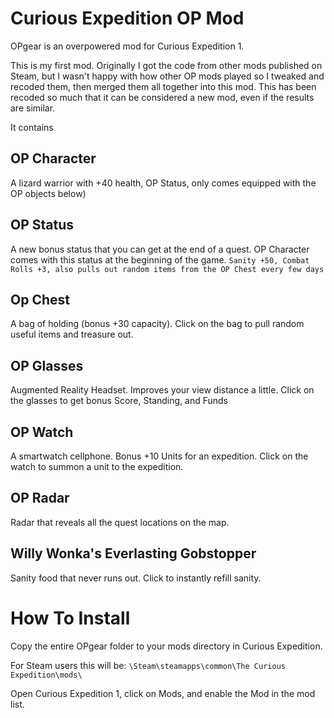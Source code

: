 # Curious Expedition OP Mod
OPgear is an overpowered mod for Curious Expedition 1.

This is my first mod. Originally I got the code from other mods published on Steam, but I wasn't happy with how other OP mods played so I tweaked and recoded them, then merged them all together into this mod. This has been recoded so much that it can be considered a new mod, even if the results are similar.

It contains

OP Character
-----
A lizard warrior with +40 health, OP Status, only comes equipped with the OP objects below)

OP Status
-----
A new bonus status that you can get at the end of a quest. OP Character comes with this status at the beginning of the game.
`Sanity +50, Combat Rolls +3, also pulls out random items from the OP Chest every few days`

Op Chest
-----
A bag of holding (bonus +30 capacity). Click on the bag to pull random useful items and treasure out.

OP Glasses
-----
Augmented Reality Headset. Improves your view distance a little. Click on the glasses to get bonus Score, Standing, and Funds

OP Watch
-----
A smartwatch cellphone. Bonus +10 Units for an expedition. Click on the watch to summon a unit to the expedition.

OP Radar
-----
Radar that reveals all the quest locations on the map.

Willy Wonka's Everlasting Gobstopper
-----
Sanity food that never runs out. Click to instantly refill sanity.

# How To Install

Copy the entire OPgear folder to your mods directory in Curious Expedition.

For Steam users this will be: `\Steam\steamapps\common\The Curious Expedition\mods\`

Open Curious Expedition 1, click on Mods, and enable the Mod in the mod list.